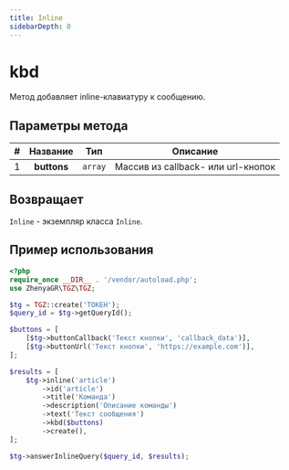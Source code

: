 ```yaml
---
title: Inline
sidebarDepth: 0
---
```


# kbd
Метод добавляет inline-клавиатуру к сообщению.

## Параметры метода
| # |  Название   |   Тип   |              Описание              |
|:-:|:-----------:|:-------:|:----------------------------------:|
| 1 | **buttons** | `array` | Массив из callback- или url-кнопок |

## Возвращает
`Inline` - экземпляр класса `Inline`.

## Пример использования
```php
<?php
require_once __DIR__ . '/vendor/autoload.php';
use ZhenyaGR\TGZ\TGZ;

$tg = TGZ::create('ТОКЕН');
$query_id = $tg->getQueryId();

$buttons = [
    [$tg->buttonCallback('Текст кнопки', 'callback_data')],
    [$tg->buttonUrl('Текст кнопки', 'https://example.com')],
];

$results = [
    $tg->inline('article') 
        ->id('article')
        ->title('Команда')
        ->description('Описание команды')
        ->text('Текст сообщения')
        ->kbd($buttons)
        ->create(),
];

$tg->answerInlineQuery($query_id, $results);
```